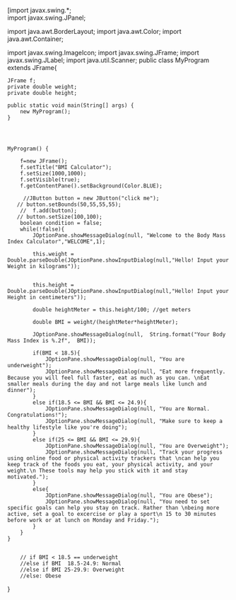 [import javax.swing.*;  
import javax.swing.JPanel;

import java.awt.BorderLayout;
import java.awt.Color;
import java.awt.Container;

import javax.swing.ImageIcon;
import javax.swing.JFrame;
import javax.swing.JLabel;
import java.util.Scanner;
public class MyProgram extends JFrame{
    
    
    JFrame f;
    private double weight; 
    private double height;
    
    public static void main(String[] args) {
        new MyProgram();
    }
    
    
    
    
    MyProgram() {
        
        f=new JFrame();
        f.setTitle("BMI Calculator");
        f.setSize(1000,1000);
        f.setVisible(true);
        f.getContentPane().setBackground(Color.BLUE);
        
         //JButton button = new JButton("click me");
       // button.setBounds(50,55,55,55);
        //  f.add(button);
       // button.setSize(100,100);
        boolean condition = false;
        while(!false){
            JOptionPane.showMessageDialog(null, "Welcome to the Body Mass Index Calculator","WELCOME",1);
            
            this.weight = Double.parseDouble(JOptionPane.showInputDialog(null,"Hello! Input your Weight in kilograms"));
            
            
            this.height = Double.parseDouble(JOptionPane.showInputDialog(null,"Hello! Input your Height in centimeters"));
            
            double heightMeter = this.height/100; //get meters
            
            double BMI = weight/(heightMeter*heightMeter);
            
            JOptionPane.showMessageDialog(null,  String.format("Your Body Mass Index is %.2f",  BMI));
            
            if(BMI < 18.5){
                JOptionPane.showMessageDialog(null, "You are underweight");
                JOptionPane.showMessageDialog(null, "Eat more frequently. Because you will feel full faster, eat as much as you can. \nEat smaller meals during the day and not large meals like lunch and dinner");
            }
            else if(18.5 <= BMI && BMI <= 24.9){
                JOptionPane.showMessageDialog(null, "You are Normal. Congratulations!");
                JOptionPane.showMessageDialog(null, "Make sure to keep a healthy lifestyle like you're doing");
            }
            else if(25 <= BMI && BMI <= 29.9){
                JOptionPane.showMessageDialog(null, "You are Overweight");
                JOptionPane.showMessageDialog(null, "Track your progress using online food or physical activity trackers that \ncan help you keep track of the foods you eat, your physical activity, and your weight.\n These tools may help you stick with it and stay motivated.");
            } 
            else{
                JOptionPane.showMessageDialog(null, "You are Obese");
                JOptionPane.showMessageDialog(null, "You need to set specific goals can help you stay on track. Rather than \nbeing more active, set a goal to excercise or play a sport\n 15 to 30 minutes before work or at lunch on Monday and Friday.");
            }
        }
    }
    
    
        // if BMI < 18.5 == underweight
        //else if BMI  18.5-24.9: Normal
        //else if BMI 25-29.9: Overweight
        //else: Obese
    
}
